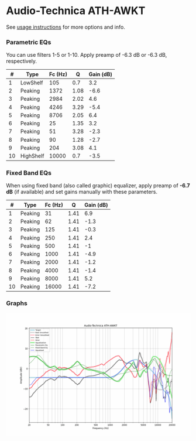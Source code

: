 # Audio-Technica ATH-AWKT
See [usage instructions](https://github.com/jaakkopasanen/AutoEq#usage) for more options and info.

### Parametric EQs
You can use filters 1-5 or 1-10. Apply preamp of -6.3 dB or -6.3 dB, respectively.

|   # | Type      |   Fc (Hz) |    Q |   Gain (dB) |
|-----|-----------|-----------|------|-------------|
|   1 | LowShelf  |       105 | 0.7  |         3.2 |
|   2 | Peaking   |      1372 | 1.08 |        -6.6 |
|   3 | Peaking   |      2984 | 2.02 |         4.6 |
|   4 | Peaking   |      4246 | 3.29 |        -5.4 |
|   5 | Peaking   |      8706 | 2.05 |         6.4 |
|   6 | Peaking   |        25 | 1.35 |         3.2 |
|   7 | Peaking   |        51 | 3.28 |        -2.3 |
|   8 | Peaking   |        90 | 1.28 |        -2.7 |
|   9 | Peaking   |       204 | 3.08 |         4.1 |
|  10 | HighShelf |     10000 | 0.7  |        -3.5 |

### Fixed Band EQs
When using fixed band (also called graphic) equalizer, apply preamp of **-6.7 dB** (if available) and set gains manually with these parameters.

|   # | Type    |   Fc (Hz) |    Q |   Gain (dB) |
|-----|---------|-----------|------|-------------|
|   1 | Peaking |        31 | 1.41 |         6.9 |
|   2 | Peaking |        62 | 1.41 |        -1.3 |
|   3 | Peaking |       125 | 1.41 |        -0.3 |
|   4 | Peaking |       250 | 1.41 |         2.4 |
|   5 | Peaking |       500 | 1.41 |        -1   |
|   6 | Peaking |      1000 | 1.41 |        -4.9 |
|   7 | Peaking |      2000 | 1.41 |        -1.2 |
|   8 | Peaking |      4000 | 1.41 |        -1.4 |
|   9 | Peaking |      8000 | 1.41 |         5.2 |
|  10 | Peaking |     16000 | 1.41 |        -7.2 |

### Graphs
![](./Audio-Technica%20ATH-AWKT.png)
